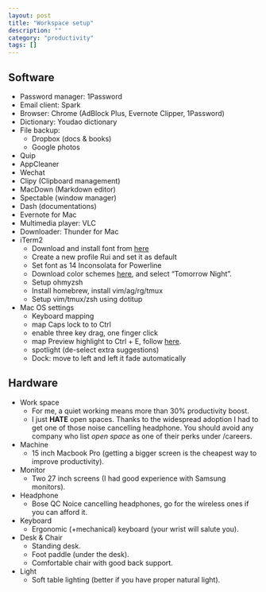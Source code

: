 ```yaml
---
layout: post
title: "Workspace setup"
description: ""
category: "productivity"
tags: []
---
```

## Software
* Password manager: 1Password
* Email client: Spark
* Browser: Chrome (AdBlock Plus, Evernote Clipper, 1Password)
* Dictionary: Youdao dictionary
* File backup:
  * Dropbox (docs & books)
  * Google photos
* Quip
* AppCleaner
* Wechat
* Clipy (Clipboard management)
* MacDown (Markdown editor)
* Spectable (window manager)
* Dash (documentations)
* Evernote for Mac
* Multimedia player: VLC
* Downloader: Thunder for Mac
* iTerm2
  * Download and install font from [here](https://github.com/Lokaltog/powerline-fonts/blob/master/Inconsolata/Inconsolata%20for%20Powerline.otf)
  * Create a new profile Rui and set it as default
  * Set font as 14 Inconsolata for Powerline
  * Download color schemes [here](http://iterm2colorschemes.com/), and select “Tomorrow Night”.
  * Setup ohmyzsh
  * Install homebrew, install vim/ag/rg/tmux
  * Setup vim/tmux/zsh using dotitup
* Mac OS settings
  * Keyboard mapping
  * map Caps lock to to Ctrl
  * enable three key drag, one finger click
  * map Preview highlight to Ctrl + E, follow [here](https://apple.stackexchange.com/a/233593).
  * spotlight (de-select extra suggestions)
  * Dock: move to left and left it fade automatically

## Hardware
* Work space
  * For me, a quiet working means more than 30% productivity boost.
  * I just **HATE** open spaces. Thanks to the widespread adoption I had to get one of those noise cancelling headphone. You should avoid any company who list *open space* as one of their perks under /careers.
* Machine
  * 15 inch Macbook Pro (getting a bigger screen is the cheapest way to improve productivity).
* Monitor
  * Two 27 inch screens (I had good experience with Samsung monitors).
* Headphone
  * Bose QC Noice cancelling headphones, go for the wireless ones if you can afford it.
* Keyboard
  * Ergonomic (+mechanical) keyboard (your wrist will salute you).
* Desk & Chair
  * Standing desk.
  * Foot paddle (under the desk).
  * Comfortable chair with good back support.
* Light
  * Soft table lighting (better if you have proper natural light).

